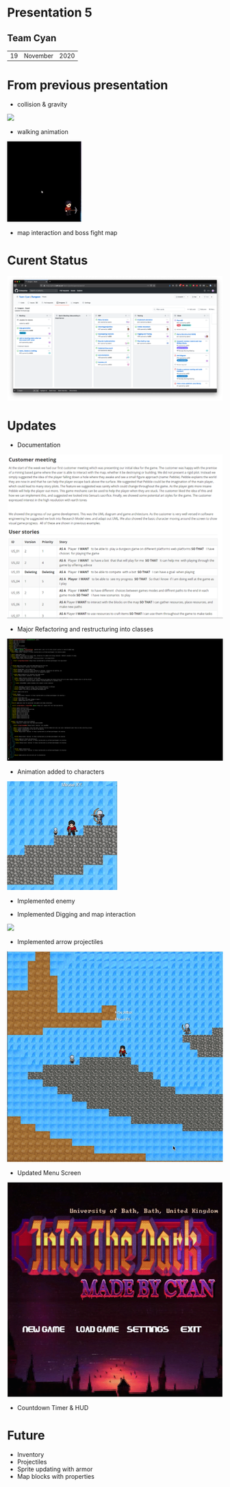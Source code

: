 # Presentation 5

## Team Cyan
|		|		|		|
|-|-|-|
|	19	|	November	|	2020	|
# From previous presentation

- collision & gravity

![ ](../week4-presentation/GravityAndCollision.gif)

- walking animation

![ ](../week4-presentation/gifs/walking.gif)


- map interaction and boss fight map 

# Curent Status 
![ ](./imgs/project.png)



# Updates

- Documentation

![ ](./imgs/docweek5.png)

- Major Refactoring  and restructuring into classes 

![ ](./imgs/tree.png)



- Animation added to characters

![ ](./imgs/animations.gif)

- Implemented enemy



- Implemented Digging and map interaction 

  

![ ](./imgs/dignplace.gif)

- Implemented arrow projectiles 

![ ](./imgs/arrow.gif)

- Updated Menu Screen 

![ ](./imgs/menuscreen.png)

- Countdown Timer & HUD

# Future

- Inventory
- Projectiles
- Sprite updating with armor
- Map blocks with properties